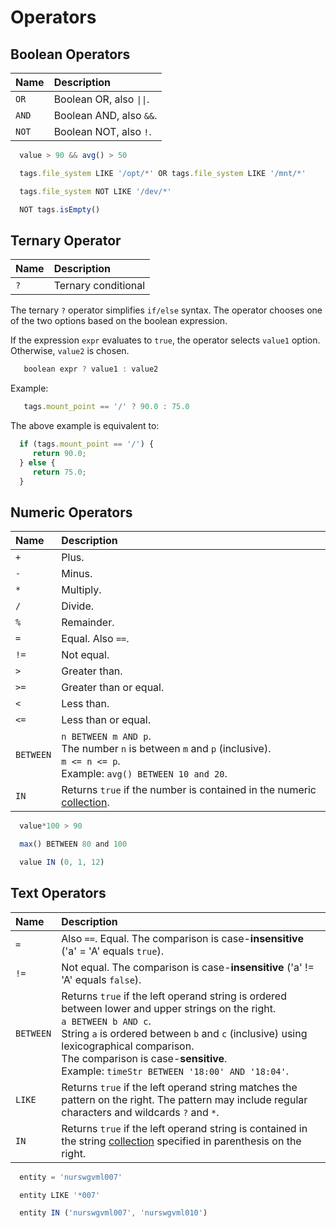 # Operators

## Boolean Operators

| **Name** | **Description** |
| :--- | :--- |
| `OR` | Boolean OR, also `\|\|`. |
| `AND` | Boolean AND, also `&&`. |
| `NOT` | Boolean NOT, also `!`. |

```javascript
  value > 90 && avg() > 50
```

```javascript
  tags.file_system LIKE '/opt/*' OR tags.file_system LIKE '/mnt/*'
```

```javascript
  tags.file_system NOT LIKE '/dev/*'
```

```javascript
  NOT tags.isEmpty()
```

## Ternary Operator

| **Name** | **Description** |
| :--- | :--- |
| `?` | Ternary conditional |

The ternary `?` operator simplifies `if/else` syntax. The operator chooses one of the two options based on the boolean expression. 

If the expression `expr` evaluates to `true`, the operator selects `value1` option. Otherwise, `value2` is chosen.

```javascript
   boolean expr ? value1 : value2
```

Example:

```javascript
   tags.mount_point == '/' ? 90.0 : 75.0
```  

The above example is equivalent to:

```javascript
  if (tags.mount_point == '/') {
     return 90.0;
  } else {
     return 75.0;
  }
```

## Numeric Operators

| **Name** | **Description** |
| :--- | :--- |
| `+` | Plus. |
| `-` | Minus. |
| `*` | Multiply. |
| `/` | Divide. |
| `%` | Remainder. |
| `=` | Equal. Also `==`. |
| `!=` | Not equal. |
| `>` | Greater than. |
| `>=` | Greater than or equal. |
| `<` | Less than. |
| `<=` | Less than or equal. |
| `BETWEEN` | `n BETWEEN m AND p`.<br>The number `n` is between `m` and `p` (inclusive).<br>`m <= n <= p`.<br>Example: `avg() BETWEEN 10 and 20`. |
| `IN` | Returns `true` if the number is contained in the numeric [collection](functions-collection.md#in). |

```javascript
  value*100 > 90
```

```javascript
  max() BETWEEN 80 and 100
```

```javascript
  value IN (0, 1, 12)
```

## Text Operators

| **Name** | **Description** |
| :--- | :--- |
| `=` | Also `==`. Equal. The comparison is case-**insensitive** ('a' = 'A' equals `true`).|
| `!=` | Not equal. The comparison is case-**insensitive** ('a' != 'A' equals `false`).|
| `BETWEEN` | Returns `true` if the left operand string is ordered between lower and upper strings on the right.<br>`a BETWEEN b AND c`.<br>String `a` is ordered between `b` and `c` (inclusive) using lexicographical comparison.<br>The comparison is case-**sensitive**.<br>Example: `timeStr BETWEEN '18:00' AND '18:04'`.|
| `LIKE` | Returns `true` if the left operand string matches the pattern on the right. The pattern may include regular characters and  wildcards `?` and `*`.|
| `IN` | Returns `true` if the left operand string is contained in the string [collection](functions-collection.md#in) specified in parenthesis on the right. |

```javascript
  entity = 'nurswgvml007'
```

```javascript
  entity LIKE '*007'
```		

```javascript
  entity IN ('nurswgvml007', 'nurswgvml010')
```
